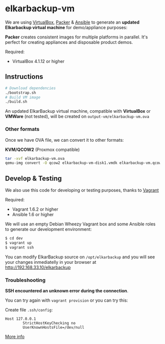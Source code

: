 # elkarbackup-vm

We are using [VirtualBox](http://www.virtualbox.org), [Packer](http://www.packer.io) & [Ansible](http://www.ansible.com/home) to generate an **updated Elkarbackup virtual machine** for demo/appliance purposes:

**Packer** creates consistent images for multiple platforms in parallel. It's perfect for creating appliances and disposable product demos.

Required:
 * VirtualBox 4.1.12 or higher

## Instructions

```bash
# Download dependencies
./bootstrap.sh
# Build VM image
./build.sh
```

An updated ElkarBackup virtual machine, compatible with **VirtualBox** or **VMWare** (not tested), will be created on `output-vm/elkarbackup-vm.ova`

### Other formats

Once we have OVA file, we can convert it to other formats:

**KVM/QCOW2** (Proxmox compatible)
```bash
tar -xvf elkarbackup-vm.ova
qemu-img convert -O qcow2 elkarbackup-vm-disk1.vmdk elkarbackup-vm.qcow2
```

## Develop & Testing

We also use this code for developing or testing purposes, thanks to [Vagrant](http://www.vagrantup.com)

Required:
 * Vagrant 1.6.2 or higher
 * Ansible 1.6 or higher

We will use an empty Debian Wheezy Vagrant box and some Ansible roles to generate our development environment:

```bash
$ cd dev
$ vagrant up
$ vagrant ssh
```

You can modify ElkarBackup source on `/opt/elkarbackup` and you will see your changes inmediatelly in your browser at http://192.168.33.10/elkarbackup


### Troubleshooting

**SSH encountered an unknown error during the connection**.

You can try again with `vagrant provision` or you can try this:

Create file `.ssh/config`:

```
Host 127.0.0.1
        StrictHostKeyChecking no
        UserKnownHostsFile=/dev/null
```

[More info](http://www.midwesternmac.com/blogs/jeff-geerling/fixing-ssh-unknown-error-when)
